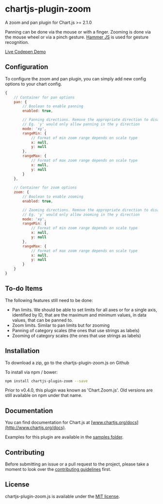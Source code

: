 # chartjs-plugin-zoom

A zoom and pan plugin for Chart.js >= 2.1.0

Panning can be done via the mouse or with a finger.
Zooming is done via the mouse wheel or via a pinch gesture. [Hammer JS](http://hammerjs.github.io/) is used for gesture recognition.

[Live Codepen Demo](http://codepen.io/pen/PGabEK)

## Configuration

To configure the zoom and pan plugin, you can simply add new config options to your chart config.

```javascript
{
	// Container for pan options
	pan: {
		// Boolean to enable panning
		enabled: true,

		// Panning directions. Remove the appropriate direction to disable 
		// Eg. 'y' would only allow panning in the y direction
		mode: 'xy',
		rangeMin: {
		    // Format of min zoom range depends on scale type
		    x: null,
		    y: null
		},
		rangeMax: {
		    // Format of max zoom range depends on scale type
            x: null,
            y: null
		}
	},
	
	// Container for zoom options
	zoom: {
		// Boolean to enable zooming
		enabled: true,

		// Zooming directions. Remove the appropriate direction to disable 
		// Eg. 'y' would only allow zooming in the y direction
		mode: 'xy',
		rangeMin: {
		    // Format of min zoom range depends on scale type
		    x: null,
		    y: null
		},
		rangeMax: {
		    // Format of max zoom range depends on scale type
            x: null,
            y: null
		}
	}
}
```

## To-do Items
The following features still need to be done:
* Pan limits. We should be able to set limits for all axes or for a single axis, identified by ID, that are the maximum and minimum values, in data values, that can be panned to.
* Zoom limits. Similar to pan limits but for zooming
* Panning of category scales (the ones that use strings as labels)
* Zooming of category scales (the ones that use strings as labels)

## Installation

To download a zip, go to the chartjs-plugin-zoom.js on Github

To install via npm / bower:

```bash
npm install chartjs-plugin-zoom --save
```

Prior to v0.4.0, this plugin was known as 'Chart.Zoom.js'. Old versions are still available on npm under that name.

## Documentation

You can find documentation for Chart.js at [www.chartjs.org/docs](http://www.chartjs.org/docs).

Examples for this plugin are available in the [samples folder](samples).

## Contributing

Before submitting an issue or a pull request to the project, please take a moment to look over the [contributing guidelines](https://github.com/chartjs/chartjs-plugin-zoom.js/blob/master/CONTRIBUTING.md) first.

## License

chartjs-plugin-zoom.js is available under the [MIT license](http://opensource.org/licenses/MIT).
